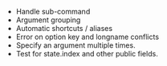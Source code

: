 - Handle sub-command
- Argument grouping
- Automatic shortcuts / aliases
- Error on option key and longname conflicts
- Specify an argument multiple times.
- Test for state.index and other public fields.
